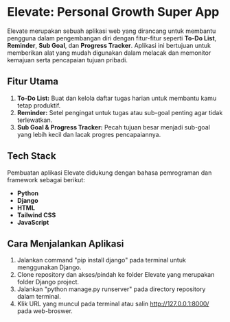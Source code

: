# Elevate: Personal Growth Super App

Elevate merupakan sebuah aplikasi web yang dirancang untuk membantu pengguna dalam pengembangan diri dengan fitur-fitur seperti **To-Do List**, **Reminder**, **Sub Goal**, dan **Progress Tracker**. Aplikasi ini bertujuan untuk memberikan alat yang mudah digunakan dalam melacak dan memonitor kemajuan serta pencapaian tujuan pribadi.

## Fitur Utama

1. **To-Do List:** Buat dan kelola daftar tugas harian untuk membantu kamu tetap produktif.
2. **Reminder:** Setel pengingat untuk tugas atau sub-goal penting agar tidak terlewatkan.
3. **Sub Goal & Progress Tracker:** Pecah tujuan besar menjadi sub-goal yang lebih kecil dan lacak progres pencapaiannya.

## Tech Stack

Pembuatan aplikasi Elevate didukung dengan bahasa pemrograman dan framework sebagai berikut:

- **Python**
- **Django**
- **HTML**
- **Tailwind CSS**
- **JavaScript**
    

## Cara Menjalankan Aplikasi

1. Jalankan command "pip install django" pada terminal untuk menggunakan Django.
2. Clone repository dan akses/pindah ke folder Elevate yang merupakan folder Django project.
3. Jalankan "python manage.py runserver" pada directory repository dalam terminal.
4. Klik URL yang muncul pada terminal atau salin http://127.0.0.1:8000/ pada web-broswer.
